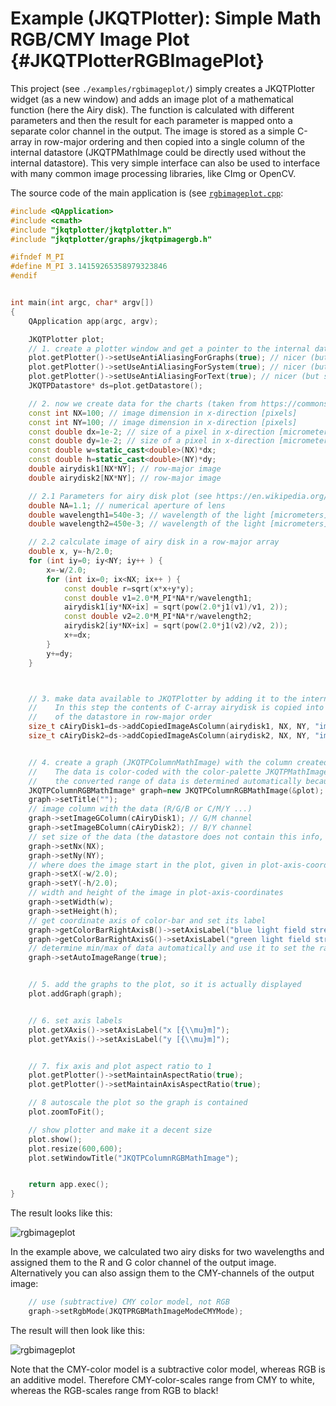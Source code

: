 # Example (JKQTPlotter): Simple Math RGB/CMY Image Plot {#JKQTPlotterRGBImagePlot}
This project (see `./examples/rgbimageplot/`) simply creates a JKQTPlotter widget (as a new window) and adds an image plot of a mathematical function (here the Airy disk). The function is calculated with different parameters and then the result for each parameter is mapped onto a separate color channel in the output. The image is stored as a simple C-array in row-major ordering and then copied into a single column of the internal datastore (JKQTPMathImage could be directly used without the internal datastore). This very simple interface can also be used to interface with many common image processing libraries, like CImg or OpenCV.

The source code of the main application is (see [`rgbimageplot.cpp`](https://github.com/jkriege2/JKQtPlotter/tree/master/examples/rgbimageplot/rgbimageplot.cpp):
```.cpp
#include <QApplication>
#include <cmath>
#include "jkqtplotter/jkqtplotter.h"
#include "jkqtplotter/graphs/jkqtpimagergb.h"

#ifndef M_PI
#define M_PI 3.14159265358979323846
#endif


int main(int argc, char* argv[])
{
    QApplication app(argc, argv);

    JKQTPlotter plot;
    // 1. create a plotter window and get a pointer to the internal datastore (for convenience)
    plot.getPlotter()->setUseAntiAliasingForGraphs(true); // nicer (but slower) plotting
    plot.getPlotter()->setUseAntiAliasingForSystem(true); // nicer (but slower) plotting
    plot.getPlotter()->setUseAntiAliasingForText(true); // nicer (but slower) text rendering
    JKQTPDatastore* ds=plot.getDatastore();

    // 2. now we create data for the charts (taken from https://commons.wikimedia.org/wiki/File:Energiemix_Deutschland.svg)
    const int NX=100; // image dimension in x-direction [pixels]
    const int NY=100; // image dimension in x-direction [pixels]
    const double dx=1e-2; // size of a pixel in x-direction [micrometers]
    const double dy=1e-2; // size of a pixel in x-direction [micrometers]
    const double w=static_cast<double>(NX)*dx;
    const double h=static_cast<double>(NY)*dy;
    double airydisk1[NX*NY]; // row-major image
    double airydisk2[NX*NY]; // row-major image

    // 2.1 Parameters for airy disk plot (see https://en.wikipedia.org/wiki/Airy_disk)
    double NA=1.1; // numerical aperture of lens
    double wavelength1=540e-3; // wavelength of the light [micrometers]
    double wavelength2=450e-3; // wavelength of the light [micrometers]

    // 2.2 calculate image of airy disk in a row-major array
    double x, y=-h/2.0;
    for (int iy=0; iy<NY; iy++ ) {
        x=-w/2.0;
        for (int ix=0; ix<NX; ix++ ) {
            const double r=sqrt(x*x+y*y);
            const double v1=2.0*M_PI*NA*r/wavelength1;
            airydisk1[iy*NX+ix] = sqrt(pow(2.0*j1(v1)/v1, 2));
            const double v2=2.0*M_PI*NA*r/wavelength2;
            airydisk2[iy*NX+ix] = sqrt(pow(2.0*j1(v2)/v2, 2));
            x+=dx;
        }
        y+=dy;
    }



    // 3. make data available to JKQTPlotter by adding it to the internal datastore.
    //    In this step the contents of C-array airydisk is copied into a column
    //    of the datastore in row-major order
    size_t cAiryDisk1=ds->addCopiedImageAsColumn(airydisk1, NX, NY, "imagedata1");
    size_t cAiryDisk2=ds->addCopiedImageAsColumn(airydisk2, NX, NY, "imagedata2");


    // 4. create a graph (JKQTPColumnMathImage) with the column created above as data
    //    The data is color-coded with the color-palette JKQTPMathImageMATLAB
    //    the converted range of data is determined automatically because s etAutoImageRange(true)
    JKQTPColumnRGBMathImage* graph=new JKQTPColumnRGBMathImage(&plot);
    graph->setTitle("");
    // image column with the data (R/G/B or C/M/Y ...)
    graph->setImageGColumn(cAiryDisk1); // G/M channel
    graph->setImageBColumn(cAiryDisk2); // B/Y channel
    // set size of the data (the datastore does not contain this info, as it only manages 1D columns of data and this is used to assume a row-major ordering
    graph->setNx(NX);
    graph->setNy(NY);
    // where does the image start in the plot, given in plot-axis-coordinates (bottom-left corner)
    graph->setX(-w/2.0);
    graph->setY(-h/2.0);
    // width and height of the image in plot-axis-coordinates
    graph->setWidth(w);
    graph->setHeight(h);
    // get coordinate axis of color-bar and set its label
    graph->getColorBarRightAxisB()->setAxisLabel("blue light field strength [AU]");
    graph->getColorBarRightAxisG()->setAxisLabel("green light field strength [AU]");
    // determine min/max of data automatically and use it to set the range of the color-scale
    graph->setAutoImageRange(true);


    // 5. add the graphs to the plot, so it is actually displayed
    plot.addGraph(graph);


    // 6. set axis labels
    plot.getXAxis()->setAxisLabel("x [{\\mu}m]");
    plot.getYAxis()->setAxisLabel("y [{\\mu}m]");


    // 7. fix axis and plot aspect ratio to 1
    plot.getPlotter()->setMaintainAspectRatio(true);
    plot.getPlotter()->setMaintainAxisAspectRatio(true);

    // 8 autoscale the plot so the graph is contained
    plot.zoomToFit();

    // show plotter and make it a decent size
    plot.show();
    plot.resize(600,600);
    plot.setWindowTitle("JKQTPColumnRGBMathImage");


    return app.exec();
}
```
The result looks like this:

![rgbimageplot](https://raw.githubusercontent.com/jkriege2/JKQtPlotter/master/screenshots/rgbimageplot.png)

In the example above, we calculated two airy disks for two wavelengths and assigned them to the R and G color channel of the output image. Alternatively you can also assign them to the CMY-channels of the output image:
```.cpp
    // use (subtractive) CMY color model, not RGB
    graph->setRgbMode(JKQTPRGBMathImageModeCMYMode);
```

The result will then look like this:

![rgbimageplot](https://raw.githubusercontent.com/jkriege2/JKQtPlotter/master/screenshots/rgbimageplot_cmy.png)

Note that the CMY-color model is a subtractive color model, whereas RGB is an additive model. Therefore CMY-color-scales range from CMY to white, whereas the RGB-scales range from RGB to black!
